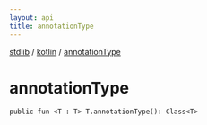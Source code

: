 ```yaml
---
layout: api
title: annotationType
---
```

[stdlib](../index.html) / [kotlin](index.html) / [annotationType](annotationType.html)

# annotationType

```
public fun <T : T> T.annotationType(): Class<T>
```
